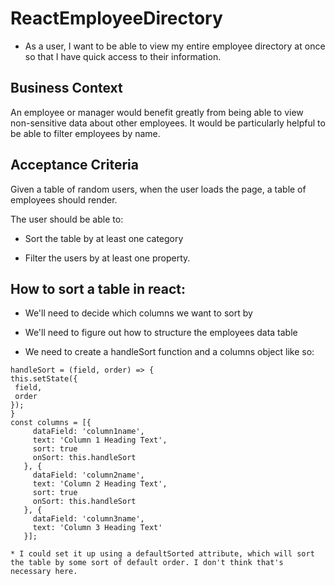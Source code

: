 # ReactEmployeeDirectory

* As a user, I want to be able to view my entire employee directory at once so that I have quick access to their information.

## Business Context

An employee or manager would benefit greatly from being able to view non-sensitive data about other employees. It would be particularly helpful to be able to filter employees by name.

## Acceptance Criteria

Given a table of random users, when the user loads the page, a table of employees should render. 

The user should be able to:

  * Sort the table by at least one category

  * Filter the users by at least one property.

## How to sort a table in react:

  * We'll need to decide which columns we want to sort by

  * We'll need to figure out how to structure the employees data table

  * We need to create a handleSort function and a columns object like so:
   ``` 
handleSort = (field, order) => {
  this.setState({
    field,
    order
  });
}
const columns = [{
        dataField: 'column1name',
        text: 'Column 1 Heading Text',
        sort: true
        onSort: this.handleSort
      }, {
        dataField: 'column2name',
        text: 'Column 2 Heading Text',
        sort: true
        onSort: this.handleSort
      }, {
        dataField: 'column3name',
        text: 'Column 3 Heading Text'
      }];

  * I could set it up using a defaultSorted attribute, which will sort the table by some sort of default order. I don't think that's necessary here.